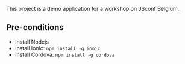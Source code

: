 This project is a demo application for a workshop on JSconf Belgium.

## Pre-conditions

- install Nodejs
- install Ionic: 
```npm install -g ionic```
- install Cordova: 
```npm install -g cordova```
